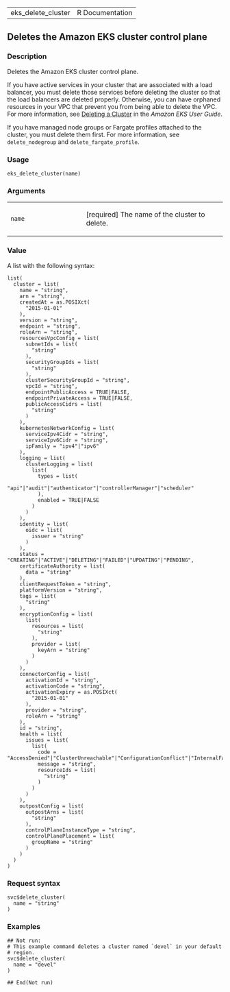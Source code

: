 <table style="width: 100%;">
<tbody>
<tr class="odd">
<td>eks_delete_cluster</td>
<td style="text-align: right;">R Documentation</td>
</tr>
</tbody>
</table>

## Deletes the Amazon EKS cluster control plane

### Description

Deletes the Amazon EKS cluster control plane.

If you have active services in your cluster that are associated with a
load balancer, you must delete those services before deleting the
cluster so that the load balancers are deleted properly. Otherwise, you
can have orphaned resources in your VPC that prevent you from being able
to delete the VPC. For more information, see [Deleting a
Cluster](https://docs.aws.amazon.com/eks/latest/userguide/delete-cluster.html)
in the *Amazon EKS User Guide*.

If you have managed node groups or Fargate profiles attached to the
cluster, you must delete them first. For more information, see
`delete_nodegroup` and `delete_fargate_profile`.

### Usage

    eks_delete_cluster(name)

### Arguments

<table>
<colgroup>
<col style="width: 35%" />
<col style="width: 65%" />
</colgroup>
<tbody>
<tr class="odd">
<td><code id="eks_delete_cluster_:_name">name</code></td>
<td><p>[required] The name of the cluster to delete.</p></td>
</tr>
</tbody>
</table>

### Value

A list with the following syntax:

    list(
      cluster = list(
        name = "string",
        arn = "string",
        createdAt = as.POSIXct(
          "2015-01-01"
        ),
        version = "string",
        endpoint = "string",
        roleArn = "string",
        resourcesVpcConfig = list(
          subnetIds = list(
            "string"
          ),
          securityGroupIds = list(
            "string"
          ),
          clusterSecurityGroupId = "string",
          vpcId = "string",
          endpointPublicAccess = TRUE|FALSE,
          endpointPrivateAccess = TRUE|FALSE,
          publicAccessCidrs = list(
            "string"
          )
        ),
        kubernetesNetworkConfig = list(
          serviceIpv4Cidr = "string",
          serviceIpv6Cidr = "string",
          ipFamily = "ipv4"|"ipv6"
        ),
        logging = list(
          clusterLogging = list(
            list(
              types = list(
                "api"|"audit"|"authenticator"|"controllerManager"|"scheduler"
              ),
              enabled = TRUE|FALSE
            )
          )
        ),
        identity = list(
          oidc = list(
            issuer = "string"
          )
        ),
        status = "CREATING"|"ACTIVE"|"DELETING"|"FAILED"|"UPDATING"|"PENDING",
        certificateAuthority = list(
          data = "string"
        ),
        clientRequestToken = "string",
        platformVersion = "string",
        tags = list(
          "string"
        ),
        encryptionConfig = list(
          list(
            resources = list(
              "string"
            ),
            provider = list(
              keyArn = "string"
            )
          )
        ),
        connectorConfig = list(
          activationId = "string",
          activationCode = "string",
          activationExpiry = as.POSIXct(
            "2015-01-01"
          ),
          provider = "string",
          roleArn = "string"
        ),
        id = "string",
        health = list(
          issues = list(
            list(
              code = "AccessDenied"|"ClusterUnreachable"|"ConfigurationConflict"|"InternalFailure"|"ResourceLimitExceeded"|"ResourceNotFound",
              message = "string",
              resourceIds = list(
                "string"
              )
            )
          )
        ),
        outpostConfig = list(
          outpostArns = list(
            "string"
          ),
          controlPlaneInstanceType = "string",
          controlPlanePlacement = list(
            groupName = "string"
          )
        )
      )
    )

### Request syntax

    svc$delete_cluster(
      name = "string"
    )

### Examples

    ## Not run: 
    # This example command deletes a cluster named `devel` in your default
    # region.
    svc$delete_cluster(
      name = "devel"
    )

    ## End(Not run)
